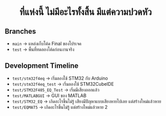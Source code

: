 <div align="center"><h1>ที่แห่งนี้ ไม่มีอะไรทั้งสิ้น มีแต่ความปวดหัว</h1></div>

## Branches
- `main` -> แหล่งเก็บโค้ด Final ของโปรเจค
- `test` -> พื้นที่ทดลองโค้ดก่อนงานจริง

## Development Timeline
- `test/stm32f4eq` -> เริ่มลองใช้ STM32 กับ Arduino
- `test/stm32f4eq_test` -> เริ่มลองใช้ STM32CubeIDE
- `test/STM32F405_EQ_Test` -> เริ่มมีเสียงออกแล้ว
- `test/MATLABGUI` -> GUI ของ MATLAB
- `test/STM32_EQ` -> เกิดอะไรขึ้นไม่รู้ เสียงมีปัญหาแบบเสียงหายไปเลย แต่สร้างใหม่แล้วหาย
- `test/EQMAT5` -> เกิดอะไรขึ้นไม่รู้ แต่สร้างใหม่แล้วหาย 2
